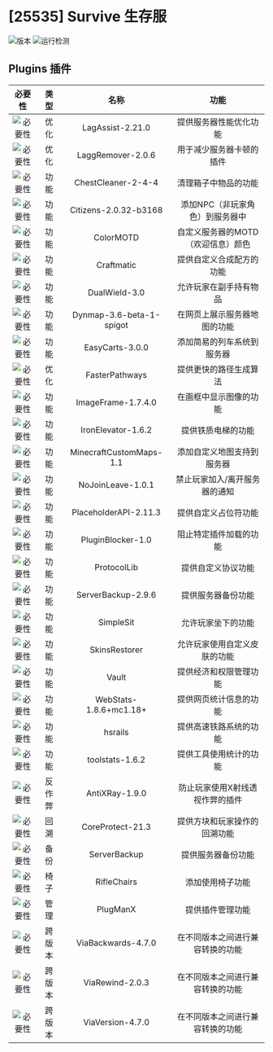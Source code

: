 
# [25535] Survive 生存服

![版本](https://img.shields.io/badge/版本-1.20.1-green.svg?cacheSeconds=2592000)
![运行检测](https://img.shields.io/badge/运行检测-可运行-green.svg?cacheSeconds=2592000)

## Plugins 插件

| 必要性 | 类型 | 名称 | 功能 |
| :----: |:----: |:----: |:----: |
| ![必要性](https://img.shields.io/badge/中-yellow.svg?cacheSeconds=2592000) | 优化 | LagAssist-2.21.0 | 提供服务器性能优化功能 |
| ![必要性](https://img.shields.io/badge/中-yellow.svg?cacheSeconds=2592000) | 优化 | LaggRemover-2.0.6 | 用于减少服务器卡顿的插件 |
| ![必要性](https://img.shields.io/badge/中-yellow.svg?cacheSeconds=2592000) | 功能 | ChestCleaner-2-4-4 | 清理箱子中物品的功能 |
| ![必要性](https://img.shields.io/badge/高-red.svg?cacheSeconds=2592000) | 功能 | Citizens-2.0.32-b3168 | 添加NPC（非玩家角色）到服务器中 |
| ![必要性](https://img.shields.io/badge/必须-black.svg?cacheSeconds=2592000) | 功能 | ColorMOTD | 自定义服务器的MOTD（欢迎信息）颜色 |
| ![必要性](https://img.shields.io/badge/低-green.svg?cacheSeconds=2592000) | 功能 | Craftmatic | 提供自定义合成配方的功能 |
| ![必要性](https://img.shields.io/badge/低-green.svg?cacheSeconds=2592000) | 功能 | DualWield-3.0 | 允许玩家在副手持有物品 |
| ![必要性](https://img.shields.io/badge/高-red.svg?cacheSeconds=2592000) | 功能 | Dynmap-3.6-beta-1-spigot | 在网页上展示服务器地图的功能 |
| ![必要性](https://img.shields.io/badge/低-green.svg?cacheSeconds=2592000) | 功能 | EasyCarts-3.0.0 | 添加简易的列车系统到服务器 |
| ![必要性](https://img.shields.io/badge/中-yellow.svg?cacheSeconds=2592000) | 优化 | FasterPathways | 提供更快的路径生成算法 |
| ![必要性](https://img.shields.io/badge/中-yellow.svg?cacheSeconds=2592000) | 功能 | ImageFrame-1.7.4.0 | 在画框中显示图像的功能 |
| ![必要性](https://img.shields.io/badge/高-red.svg?cacheSeconds=2592000) | 功能 | IronElevator-1.6.2 | 提供铁质电梯的功能 |
| ![必要性](https://img.shields.io/badge/中-yellow.svg?cacheSeconds=2592000) | 功能 | MinecraftCustomMaps-1.1 | 添加自定义地图支持到服务器 |
| ![必要性](https://img.shields.io/badge/中-yellow.svg?cacheSeconds=2592000) | 功能 | NoJoinLeave-1.0.1 | 禁止玩家加入/离开服务器的通知 |
| ![必要性](https://img.shields.io/badge/高-red.svg?cacheSeconds=2592000) | 功能 | PlaceholderAPI-2.11.3 | 提供自定义占位符功能 |
| ![必要性](https://img.shields.io/badge/低-green.svg?cacheSeconds=2592000) | 功能 | PluginBlocker-1.0 | 阻止特定插件加载的功能 |
| ![必要性](https://img.shields.io/badge/高-red.svg?cacheSeconds=2592000) | 功能 | ProtocolLib | 提供自定义协议功能 |
| ![必要性](https://img.shields.io/badge/必须-black.svg?cacheSeconds=2592000) | 功能 | ServerBackup-2.9.6 | 提供服务器备份功能 |
| ![必要性](https://img.shields.io/badge/中-yellow.svg?cacheSeconds=2592000) | 功能 | SimpleSit | 允许玩家坐下的功能 |
| ![必要性](https://img.shields.io/badge/必须-black.svg?cacheSeconds=2592000) | 功能 | SkinsRestorer | 允许玩家使用自定义皮肤的功能 |
| ![必要性](https://img.shields.io/badge/高-red.svg?cacheSeconds=2592000) | 功能 | Vault | 提供经济和权限管理功能 |
| ![必要性](https://img.shields.io/badge/高-red.svg?cacheSeconds=2592000) | 功能 | WebStats-1.8.6+mc1.18+ | 提供网页统计信息的功能 |
| ![必要性](https://img.shields.io/badge/高-red.svg?cacheSeconds=2592000) | 功能 | hsrails | 提供高速铁路系统的功能 |
| ![必要性](https://img.shields.io/badge/低-green.svg?cacheSeconds=2592000) | 功能 | toolstats-1.6.2 | 提供工具使用统计的功能 |
| ![必要性](https://img.shields.io/badge/中-yellow.svg?cacheSeconds=2592000) | 反作弊 | AntiXRay-1.9.0 | 防止玩家使用X射线透视作弊的插件 |
| ![必要性](https://img.shields.io/badge/必须-black.svg?cacheSeconds=2592000) | 回溯 | CoreProtect-21.3 | 提供方块和玩家操作的回溯功能 |
| ![必要性](https://img.shields.io/badge/必须-black.svg?cacheSeconds=2592000) | 备份 | ServerBackup | 提供服务器备份功能 |
| ![必要性](https://img.shields.io/badge/高-red.svg?cacheSeconds=2592000) | 椅子 | RifleChairs | 添加使用椅子功能 |
| ![必要性](https://img.shields.io/badge/必须-black.svg?cacheSeconds=2592000) | 管理 | PlugManX | 提供插件管理功能 |
| ![必要性](https://img.shields.io/badge/必须-black.svg?cacheSeconds=2592000) | 跨版本 | ViaBackwards-4.7.0 | 在不同版本之间进行兼容转换的功能 |
| ![必要性](https://img.shields.io/badge/必须-black.svg?cacheSeconds=2592000) | 跨版本 | ViaRewind-2.0.3 | 在不同版本之间进行兼容转换的功能 |
| ![必要性](https://img.shields.io/badge/必须-black.svg?cacheSeconds=2592000) | 跨版本 | ViaVersion-4.7.0 | 在不同版本之间进行兼容转换的功能 |
